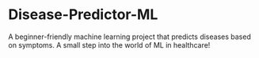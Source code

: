 # Disease-Predictor-ML
A beginner-friendly machine learning project that predicts diseases based on symptoms. A small step into the world of ML in healthcare!

